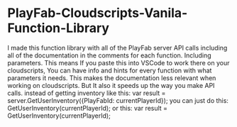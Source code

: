 # PlayFab-Cloudscripts-Vanila-Function-Library
I made this function library with all of the PlayFab server API calls including all of the documentation in the comments for each function. Including parameters.
This means If you paste this into VSCode to work there on your cloudscripts, You can have info and hints for every function with what parameters it needs. This makes the documentation less relevant when working on cloudscripts. But
It also it speeds up the way you make API calls.
instead of getting inventory like this:
var result = server.GetUserInventory({PlayFabId: currentPlayerId});
you can just do this:
GetUserInventory(currentPlayerId);
or this:
var result = GetUserInventory(currentPlayerId);
